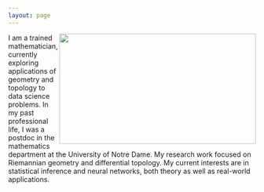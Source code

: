 ```yaml
---
layout: page
---
```


<img src='https://sites.google.com/site/priyankarrajangeometry/_/rsrc/1474508803693/home/BayAreaBiking.PNG' style="width:400px;height:225px" align="right">

I am a trained mathematician, currently exploring applications of geometry and topology to data science problems. In my past professional life, I was a postdoc in the mathematics department at the University of Notre Dame. My research work focused on Riemannian geometry and differential topology. My current interests are in statistical inference and neural networks, both theory as well as real-world applications.
